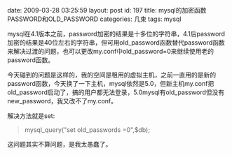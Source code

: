 date: 2009-03-28 03:25:59
layout: post
id: 197
title: mysql的加密函数PASSWORD和OLD_PASSWORD
categories: 几束
tags: mysql

mysql在4.1版本之前，password加密的结果是十多位的字符串，4.1后password加密的结果是40位左右的字符串，但可用old\_password函数替代password函数来解决过渡的问题，也可以更改my.conf中old\_password=0来继续使用老的password函数。

今天碰到的问题是这样的，我的空间是租用的虚拟主机，之前一直用的是新的password函数，今天换了一下主机，mysql依然是5.0，但新主机my.conf把old_password启动了，搞的用户都无法登录，5.0mysql有old\_password但没有new\_password，我又改不了my.conf。

解决方法就是set:


> mysql\_query("set old_passwords =0",$db); 



这问题其实不算问题，是我太愚蠢了。


